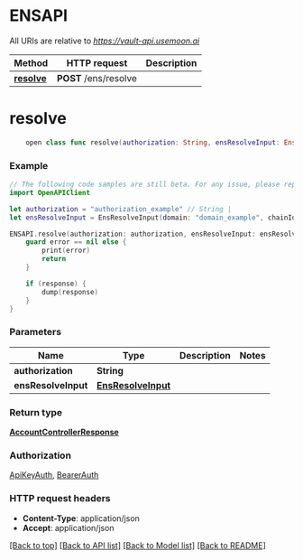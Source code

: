 # ENSAPI

All URIs are relative to *https://vault-api.usemoon.ai*

Method | HTTP request | Description
------------- | ------------- | -------------
[**resolve**](ENSAPI.md#resolve) | **POST** /ens/resolve | 


# **resolve**
```swift
    open class func resolve(authorization: String, ensResolveInput: EnsResolveInput, completion: @escaping (_ data: AccountControllerResponse?, _ error: Error?) -> Void)
```



### Example
```swift
// The following code samples are still beta. For any issue, please report via http://github.com/OpenAPITools/openapi-generator/issues/new
import OpenAPIClient

let authorization = "authorization_example" // String | 
let ensResolveInput = EnsResolveInput(domain: "domain_example", chainId: "chainId_example") // EnsResolveInput | 

ENSAPI.resolve(authorization: authorization, ensResolveInput: ensResolveInput) { (response, error) in
    guard error == nil else {
        print(error)
        return
    }

    if (response) {
        dump(response)
    }
}
```

### Parameters

Name | Type | Description  | Notes
------------- | ------------- | ------------- | -------------
 **authorization** | **String** |  | 
 **ensResolveInput** | [**EnsResolveInput**](EnsResolveInput.md) |  | 

### Return type

[**AccountControllerResponse**](AccountControllerResponse.md)

### Authorization

[ApiKeyAuth](../README.md#ApiKeyAuth), [BearerAuth](../README.md#BearerAuth)

### HTTP request headers

 - **Content-Type**: application/json
 - **Accept**: application/json

[[Back to top]](#) [[Back to API list]](../README.md#documentation-for-api-endpoints) [[Back to Model list]](../README.md#documentation-for-models) [[Back to README]](../README.md)

